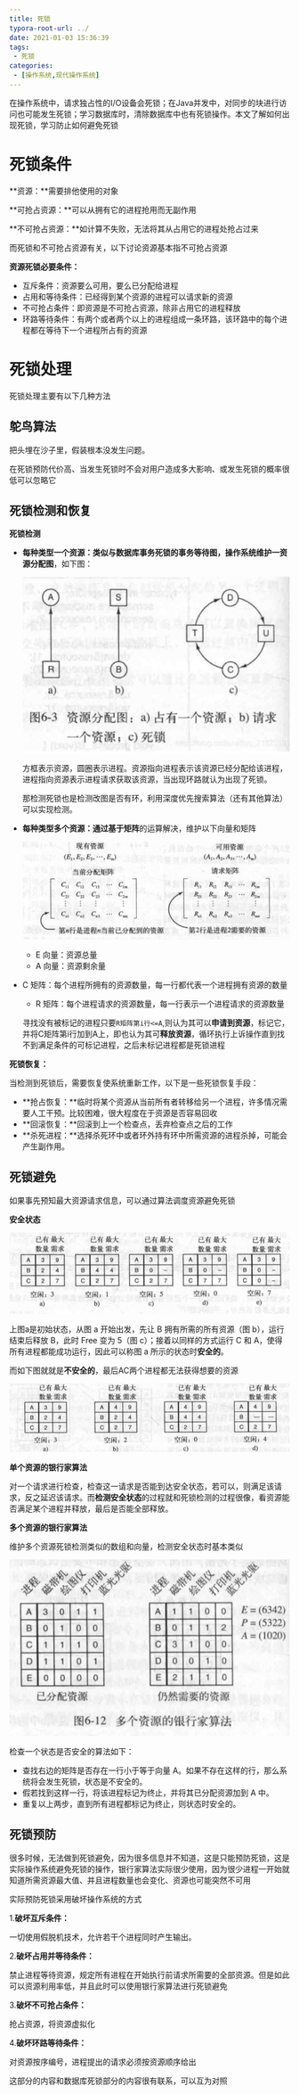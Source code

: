 ```yaml
---
title: 死锁
typora-root-url: ../
date: 2021-01-03 15:36:39
tags:
 - 死锁
categories:
 - [操作系统,现代操作系统]
---
```


在操作系统中，请求独占性的I/O设备会死锁；在Java并发中，对同步的块进行访问也可能发生死锁；学习数据库时，清除数据库中也有死锁操作。本文了解如何出现死锁，学习防止如何避免死锁

<!--more-->

# 死锁条件

**资源：**需要排他使用的对象

**可抢占资源：**可以从拥有它的进程抢用而无副作用

**不可抢占资源：**如计算不失败，无法将其从占用它的进程处抢占过来

而死锁和不可抢占资源有关，以下讨论资源基本指不可抢占资源

**资源死锁必要条件：**

- 互斥条件：资源要么可用，要么已分配给进程
- 占用和等待条件：已经得到某个资源的进程可以请求新的资源
- 不可抢占条件：即资源是不可抢占资源，除非占用它的进程释放
- 环路等待条件：有两个或者两个以上的进程组成一条环路，该环路中的每个进程都在等待下一个进程所占有的资源

# 死锁处理

死锁处理主要有以下几种方法

## 鸵鸟算法

把头埋在沙子里，假装根本没发生问题。

在死锁预防代价高、当发生死锁时不会对用户造成多大影响、或发生死锁的概率很低可以忽略它

## 死锁检测和恢复

**死锁检测**

- **每种类型一个资源：**类似与数据库事务死锁的事务等待图，操作系统维护一**资源分配图**，如下图：

  ![image-20210103160725790](/images/image-20210103160725790.png)

  方框表示资源，圆圈表示进程。资源指向进程表示该资源已经分配给该进程，进程指向资源表示进程请求获取该资源，当出现环路就认为出现了死锁。

  那检测死锁也是检测改图是否有环，利用深度优先搜索算法（还有其他算法）可以实现检测。

- **每种类型多个资源：**通过基于**矩阵**的运算解决，维护以下向量和矩阵

  ![image-20210103183557925](/images/image-20210103183557925.png)
  
  - E 向量：资源总量
  - A 向量：资源剩余量
- C 矩阵：每个进程所拥有的资源数量，每一行都代表一个进程拥有资源的数量
  - R 矩阵：每个进程请求的资源数量，每一行表示一个进程请求的资源数量
  
  寻找没有被标记的进程只要`R矩阵第i行<=A`,则认为其可以**申请到资源**，标记它，并将C矩阵第i行加到A上，即也认为其可**释放资源**，循环执行上诉操作直到找不到满足条件的可标记进程，之后未标记进程都是死锁进程

**死锁恢复：**

当检测到死锁后，需要恢复使系统重新工作，以下是一些死锁恢复手段：

- **抢占恢复：**临时将某个资源从当前所有者转移给另一个进程，许多情况需要人工干预。比较困难，很大程度在于资源是否容易回收
- **回滚恢复：**回滚到上一个检查点，丢弃检查点之后的工作
- **杀死进程：**选择杀死环中或者环外持有环中所需资源的进程杀掉，可能会产生副作用。

## 死锁避免

如果事先预知最大资源请求信息，可以通过算法调度资源避免死锁

**安全状态**

![image-20210103183812176](/images/image-20210103183812176.png)

上图a是初始状态，从图 a 开始出发，先让 B 拥有所需的所有资源（图 b），运行结束后释放 B，此时 Free 变为 5（图 c）；接着以同样的方式运行 C 和 A，使得所有进程都能成功运行，因此可以称图 a 所示的状态时**安全的**。

而如下图就就是**不安全的**，最后AC两个进程都无法获得想要的资源

![image-20210103183835470](/images/image-20210103183835470.png)

**单个资源的银行家算法**

对一个请求进行检查，检查这一请求是否能到达安全状态，若可以，则满足该请求，反之延迟该请求。而**检测安全状态**的过程就和死锁检测的过程很像，看资源能否满足某个进程并释放，最后是否能全部释放。

**多个资源的银行家算法**

维护多个资源死锁检测类似的数组和向量，检测安全状态时基本类似

![image-20210103184636849](/images/image-20210103184636849.png)

检查一个状态是否安全的算法如下：

- 查找右边的矩阵是否存在一行小于等于向量 A。如果不存在这样的行，那么系统将会发生死锁，状态是不安全的。
- 假若找到这样一行，将该进程标记为终止，并将其已分配资源加到 A 中。
- 重复以上两步，直到所有进程都标记为终止，则状态时安全的。

## 死锁预防

很多时候，无法做到死锁避免，因为很多信息并不知道，这是只能预防死锁，这是实际操作系统避免死锁的操作，银行家算法实际很少使用，因为很少进程一开始就知道所需资源最大值、并且进程数量也会变化、资源也可能突然不可用

实际预防死锁采用破坏操作系统的方式

1.**破坏互斥条件：**

一切使用假脱机技术，允许若干个进程同时产生输出。

2.**破坏占用并等待条件：**

禁止进程等待资源，规定所有进程在开始执行前请求所需要的全部资源。但是如此可以资源利用率低，并且此时可以使用银行家算法进行死锁避免

3.**破坏不可抢占条件：**

抢占资源，将资源虚拟化

4.**破坏环路等待条件：**

对资源按序编号，进程提出的请求必须按资源顺序给出



这部分的内容和数据库死锁部分的内容很有联系，可以互为对照

